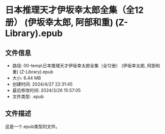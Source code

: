 ﻿# 日本推理天才伊坂幸太郎全集（全12册） (伊坂幸太郎, 阿部和重) (Z-Library).epub

## 文件信息
- 路径: 00-temp\日本推理天才伊坂幸太郎全集（全12册） (伊坂幸太郎, 阿部和重) (Z-Library).epub
- 大小: 6.44 MB
- 创建时间: 2024/4/27 22:31:45
- 最后修改时间: 2024/3/26 15:57:05
- 文件类型: .epub

## 文件描述
这是一个.epub类型的文件。

